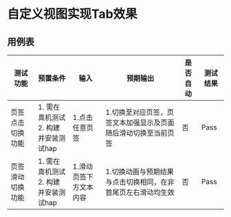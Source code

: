 # 自定义视图实现Tab效果

## 用例表

| 测试功能                              | 预置条件                                | 输入                   | 预期输出                               | 是否自动 | 测试结果 |
|-----------------------------------|-------------------------------------|----------------------|------------------------------------|------|------|
| 页签点击切换功能 | 1. 需在真机测试 <br/> 2. 构建并安装测试hap | 1.点击任意页签 | 1.切换至对应页签，页签文本加强显示及页面随后滑动切换至当前页签 | 否    | Pass |
| 页签滑动切换功能 | 1. 需在真机测试 <br/> 2. 构建并安装测试hap | 1.滑动页签下方文本内容 | 1.切换动画与预期结果与点击切换相同，在非首尾页左右滑动均生效 | 否    | Pass |